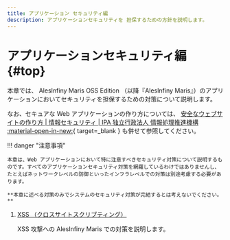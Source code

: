 ```yaml
---
title: アプリケーション セキュリティ編
description: アプリケーションセキュリティを 担保するための方針を説明します。
---
```


# アプリケーションセキュリティ編 {#top}

本章では、 AlesInfiny Maris OSS Edition （以降『AlesInfiny Maris』）のアプリケーションにおいてセキュリティを担保するための対策について説明します。

<!-- textlint-disable ja-technical-writing/sentence-length -->

なお、セキュアな Web アプリケーションの作り方については、 [安全なウェブサイトの作り方 | 情報セキュリティ | IPA 独立行政法人 情報処理推進機構 :material-open-in-new:](https://www.ipa.go.jp/security/vuln/websecurity/about.html){ target=_blank } も併せて参照してください。

<!-- textlint-enable ja-technical-writing/sentence-length -->

!!! danger "注意事項"

    本章は、Web アプリケーションにおいて特に注意すべきセキュリティ対策について説明するものです。すべてのアプリケーションセキュリティ対策を網羅しているわけではありませんし、たとえばネットワークレベルの防御といったインフラレベルでの対策は別途考慮する必要があります。

    **本章に述べる対策のみでシステムのセキュリティ対策が完結するとは考えないでください。**

1. [XSS （クロスサイトスクリプティング）](./xss.md)

    XSS 攻撃への AlesInfiny Maris での対策を説明します。
